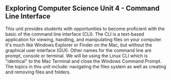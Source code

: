 ## Exploring Computer Science Unit 4 - Command Line Interface

This unit provides students with opportunities to become proficient with the basic of the command line interface (CLI). The CLI is a text-based application for viewing, handling, and manipulating files on your computer. It's much like Windows Explorer or Finder on the Mac, but without the graphical user interface (GUI). Other names for the command line are prompt, console or terminal. We will be using the Linux CLI which is "identical" to the Mac Terminal and close the Windows Command Prompt. The topics in this unit include: navigating the files system as well as creating and removing files and folders. 
